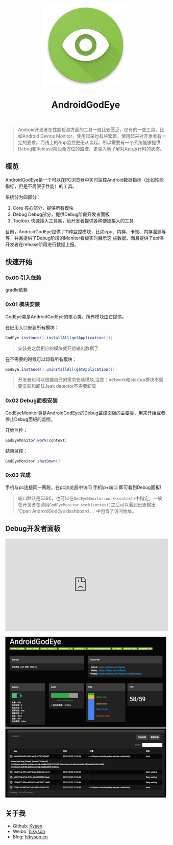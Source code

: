 <p align="center">
  <img src="ART/android_god_eye_logo.png" width="256" height="256" />
</p>

<h1 align="center">AndroidGodEye</h1>

<br />

> Android开发者在性能检测方面的工具一直比较匮乏，仅有的一些工具，比如Android Device Monitor，使用起来也有些繁琐，使用起来对开发者有一定的要求。而线上的App监控更无从谈起。所以需要有一个系统能够提供Debug和Release阶段全方位的监控，更深入地了解对App运行时的状态。

## 概览

AndroidGodEye是一个可以在PC浏览器中实时监控Android数据指标（比如性能指标，但是不局限于性能）的工具。

系统分为四部分：

1. Core 核心部分，提供所有模块
2. Debug Debug部分，提供Debug阶段开发者面板
4. Toolbox 快速接入工具集，给开发者提供各种便捷接入的工具

目前，AndroidGodEye提供了11种监控模块，比如cpu、内存、卡顿、内存泄漏等等，并且提供了Debug阶段的Monitor看板实时展示这
些数据。而且提供了api供开发者在release阶段进行数据上报。

## 快速开始

### 0x00 引入依赖

gradle依赖

### 0x01 模块安装

GodEye类是AndroidGodEye的核心类，所有模块由它提供。

在应用入口安装所有模块：

```java
GodEye.instance().installAll(getApplication());
```

> 安装完之后相应的模块就开始输出数据了

在不需要的时候可以卸载所有模块：

```java
GodEye.instance().uninstallAll(getApplication());
```

> 开发者也可以根据自己的需求安装模块,注意：network和startup模块不需要安装和卸载,leak detector不需要卸载

### 0x02 Debug面板安装

GodEyeMonitor类是AndroidGodEye的Debug监控面板的主要类，用来开始或者停止Debug面板的监控。

开始监控：

```java
GodEyeMonitor.work(context)
```

结束监控：

```java
GodEyeMonitor.shutDown()
```

### 0x03 完成

手机与pc连接同一网段，在pc浏览器中访问 手机ip+端口 即可看到Debug面板!

> 端口默认是5390，也可以在`GodEyeMonitor.work(context)`中指定，一般在开发者在调用`GodEyeMonitor.work(context)`之后可以看到日志输出 'Open AndroidGodEye dashboard ...' 中包含了访问地址。

## Debug开发者面板

<p align="left">
	<iframe height=290 width=510 src='https://player.youku.com/embed/XMzIwMTgyOTI5Mg==' frameborder=0 'allowfullscreen'></iframe>
</p>

![android_godeye_part1](ART/android_godeye_part1.png)
![android_godeye_part5](ART/android_godeye_part5.png)

## 关于我

- Github: [Kyson](https://github.com/Kyson)
- Weibo: [hikyson](https://weibo.com/hikyson)
- Blog: [hikyson.cn](https://tech.hikyson.cn/)









